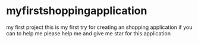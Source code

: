 # myfirstshoppingapplication
my  first project
this is my first try for creating an shopping application
if you can to help me please help me and give me star for this application

